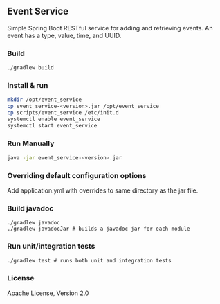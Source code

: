 ## Event Service
Simple Spring Boot RESTful service for adding and retrieving events.  An event has a type, value, time, and UUID.

### Build
```bash
./gradlew build
```

### Install & run
```bash
mkdir /opt/event_service
cp event_service-<version>.jar /opt/event_service
cp scripts/event_service /etc/init.d
systemctl enable event_service
systemctl start event_service
```

### Run Manually
```bash
java -jar event_service-<version>.jar
```

### Overriding default configuration options
Add application.yml with overrides to same directory as the jar file.

### Build javadoc ###
    ./gradlew javadoc
    ./gradlew javadocJar # builds a javadoc jar for each module

### Run unit/integration tests ###
    ./gradlew test # runs both unit and integration tests

### License

Apache License, Version 2.0
